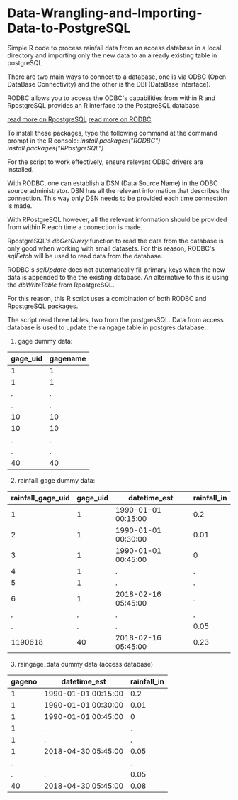 # Data-Wrangling-and-Importing-Data-to-PostgreSQL

Simple R code to process rainfall data from an access database in a local directory and importing only the new data to an already existing table in postgreSQL

There are two main ways to connect to a database, one is via ODBC (Open DataBase Connectivity) and the other is the DBI (DataBase Interface).

RODBC allows you to access the ODBC's capabilities from within R and RpostgreSQL provides an R interface to the PostgreSQL database.

[read more on RpostgreSQL](https://cran.r-project.org/web/packages/RPostgreSQL/RPostgreSQL.pdf) 
[read more on RODBC](https://cran.r-project.org/web/packages/RODBC/RODBC.pdf)

To install these packages, type the following command at the command prompt in the R console:
*install.packages("RODBC")*
*install.packages("RPostgreSQL")*

For the script to work effectively, ensure relevant ODBC drivers are installed.

With RODBC, one can establish a DSN (Data Source Name) in the ODBC source administrator. DSN has all the relevant information that describes the connection.
This way only DSN needs to be provided each time connection is made.

With RPostgreSQL however, all the relevant information should be provided from within R each time a coonection is made.

RpostgreSQL's *dbGetQuery* function to read the data from the database is only good when working with small datasets. For this reason, RODBC's *sqlFetch* will be used to read data from the database. 

RODBC's *sqlUpdate* does not automatically fill primary keys when the new data is appended to the the existing database. An alternative to this is using the *dbWriteTable* from RpostgreSQL. 

For this reason, this R script uses a combination of both RODBC and RpostgreSQL packages.

The script read three tables, two from the postgresSQL. Data from access database is used to update the raingage table in postgres database:
1. gage dummy data:

| gage_uid | gagename |
| ---      | ---      |
| 1		   | 1        |
| 1        | 1        |
| .        | .        |
| .        | .        |
| 10       | 10       |
| 10       | 10       |
| .        | .        |
| .        | .        |
| 40       | 40       |

2. rainfall_gage dummy data:

| rainfall_gage_uid | gage_uid | datetime_est        | rainfall_in |
| ---               | ---      | ---                 | ---         |
| 1		   			| 1        | 1990-01-01 00:15:00 | 0.2         |
| 2        			| 1        | 1990-01-01 00:30:00 | 0.01        |
| 3        			| 1        | 1990-01-01 00:45:00 | 0           |
| 4        			| 1        | .					 | .           |
| 5        			| 1        | .                   | .           |
| 6        			| 1        | 2018-02-16 05:45:00 | .           |       
| .        			| .        | .                   | .           |
| .        			| .        | .                   | 0.05        |
| 1190618        	| 40       | 2018-02-16 05:45:00 | 0.23        |


3. raingage_data dummy data (access database)

| gageno   | datetime_est        | rainfall_in |
| ---      | ---                 | ---         |
| 1        | 1990-01-01 00:15:00 | 0.2         |
| 1        | 1990-01-01 00:30:00 | 0.01        |
| 1        | 1990-01-01 00:45:00 | 0           |
| 1        | .					 | .           |
| 1        | .                   | .           |
| 1        | 2018-04-30 05:45:00 | 0.05        |     
| .        | .                   | .           |
| .        | .                   | 0.05        |
| 40       | 2018-04-30 05:45:00 | 0.08        |
